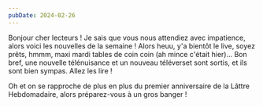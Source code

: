 ```yaml
---
pubDate: 2024-02-26
---
```


Bonjour cher lecteurs ! Je sais que vous nous attendiez avec impatience, alors voici les nouvelles de la semaine !
Alors heuu, y'a bientôt le live, soyez prêts, hmmm, maxi mardi tables de coin coin (ah mince c'était hier)...
Bon bref, une nouvelle télénuisance et un nouveau téléverset sont sortis, et ils sont bien sympas. Allez les lire !

Oh et on se rapproche de plus en plus du premier anniversaire de la Lâttre Hebdomadaire, alors préparez-vous à un gros banger !